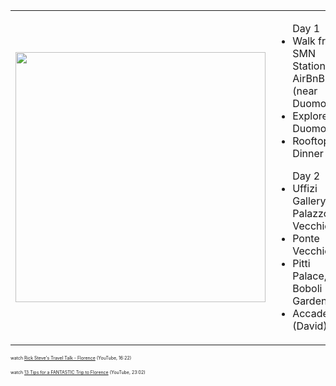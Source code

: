|     |     |
| --- | --- |
|<img src="/florence-overview.png" height="400" width="400"/>| <ul> Day 1 <li> Walk from SMN Station to AirBnB (near Duomo) </li> <li> Explore Duomo </li> <li> Rooftop Dinner </li> </ul> <ul> Day 2 <li> Uffizi Gallery, Palazzo Vecchio </li> <li> Ponte Vecchio </li> <li> Pitti Palace, Boboli Gardens </li> <li> Accademia (David) </li> </ul> | 

<span style="font-size:50%">watch [Rick Steve's Travel Talk - Florence](https://youtu.be/qzTyWRcQRXg) (YouTube, 16:22)</span>

<span style="font-size:50%">watch [13 Tips for a FANTASTIC Trip to Florence](https://youtu.be/q51Atktm244) (YouTube, 23:02)</span>